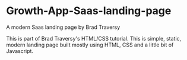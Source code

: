 # Growth-App-Saas-landing-page
A modern Saas landing page by Brad Traversy

This is part of Brad Traversy's HTML/CSS tutorial. 
This is simple, static, modern landing page built mostly using HTML, CSS and a little bit of Javascript. 
